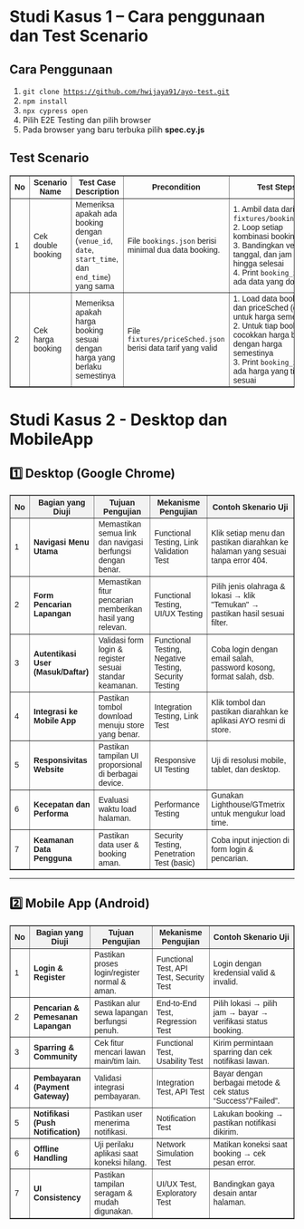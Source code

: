 
# Studi Kasus 1 – Cara penggunaan dan Test Scenario

## Cara Penggunaan

1. <code>git clone https://github.com/hwijaya91/ayo-test.git</code>
2. <code>npm install</code>
3. <code>npx cypress open</code>
4. Pilih E2E Testing dan pilih browser
5. Pada browser yang baru terbuka pilih <b>spec.cy.js</b>



## Test Scenario

<table border="1" cellspacing="0" cellpadding="6" style="border-collapse: collapse; width: 100%; font-family: Arial, sans-serif; font-size: 14px;">
  <thead>
    <tr>
      <th>No</th>
      <th>Scenario Name</th>
      <th>Test Case Description</th>
      <th>Precondition</th>
      <th>Test Steps</th>
      <th>Expected Result</th>
    </tr>
  </thead>
  <tbody>
    <tr>
      <td>1</td>
      <td>Cek double booking</td>
      <td>Memeriksa apakah ada booking dengan (<code>venue_id</code>, <code>date</code>, <code>start_time</code>, dan <code>end_time</code>) yang sama</td>
      <td>File <code>bookings.json</code> berisi minimal dua data booking.</td>
      <td>
        1. Ambil data dari <code>fixtures/booking.json</code>.<br>
        2. Loop setiap kombinasi booking<br>
        3. Bandingkan venue, tanggal, dan jam mulai hingga selesai<br>
        4. Print <code>booking_id</code> jika ada data yang double
      </td>
      <td>Tidak ditemukan double booking dengan (<code>venue_id</code>, <code>date</code>, <code>start_time</code>, dan <code>end_time</code>) yang sama</td>
    </tr>
    <tr>
      <td>2</td>
      <td>Cek harga booking</td>
      <td>Memeriksa apakah harga booking sesuai dengan harga yang berlaku semestinya</td>
      <td>File <code>fixtures/priceSched.json</code> berisi data tarif yang valid</td>
      <td>
        1. Load data booking dan priceSched (data untuk harga semestinya)<br>
        2. Untuk tiap booking, cocokkan harga booking dengan harga semestinya<br>
        3. Print <code>booking_id</code> jika ada harga yang tidak sesuai
      </td>
      <td>Harga booking sesuai dengan harga pada data <code>priceSched.json</code></td>
    </tr>
    </tbody>
</table>




# Studi Kasus 2 - Desktop dan MobileApp

## 1️⃣ Desktop (Google Chrome)

<table border="1" cellspacing="0" cellpadding="6" style="border-collapse: collapse; width: 100%; font-family: Arial, sans-serif; font-size: 14px;">
  <thead style="background-color: #f2f2f2;">
    <tr>
      <th>No</th>
      <th>Bagian yang Diuji</th>
      <th>Tujuan Pengujian</th>
      <th>Mekanisme Pengujian</th>
      <th>Contoh Skenario Uji</th>
    </tr>
  </thead>
  <tbody>
    <tr>
      <td>1</td>
      <td><b>Navigasi Menu Utama</b></td>
      <td>Memastikan semua link dan navigasi berfungsi dengan benar.</td>
      <td>Functional Testing, Link Validation Test</td>
      <td>Klik setiap menu dan pastikan diarahkan ke halaman yang sesuai tanpa error 404.</td>
    </tr>
    <tr>
      <td>2</td>
      <td><b>Form Pencarian Lapangan</b></td>
      <td>Memastikan fitur pencarian memberikan hasil yang relevan.</td>
      <td>Functional Testing, UI/UX Testing</td>
      <td>Pilih jenis olahraga & lokasi → klik "Temukan" → pastikan hasil sesuai filter.</td>
    </tr>
    <tr>
      <td>3</td>
      <td><b>Autentikasi User (Masuk/Daftar)</b></td>
      <td>Validasi form login & register sesuai standar keamanan.</td>
      <td>Functional Testing, Negative Testing, Security Testing</td>
      <td>Coba login dengan email salah, password kosong, format salah, dsb.</td>
    </tr>
    <tr>
      <td>4</td>
      <td><b>Integrasi ke Mobile App</b></td>
      <td>Pastikan tombol download menuju store yang benar.</td>
      <td>Integration Testing, Link Test</td>
      <td>Klik tombol dan pastikan diarahkan ke aplikasi AYO resmi di store.</td>
    </tr>
    <tr>
      <td>5</td>
      <td><b>Responsivitas Website</b></td>
      <td>Pastikan tampilan UI proporsional di berbagai device.</td>
      <td>Responsive UI Testing</td>
      <td>Uji di resolusi mobile, tablet, dan desktop.</td>
    </tr>
    <tr>
      <td>6</td>
      <td><b>Kecepatan dan Performa</b></td>
      <td>Evaluasi waktu load halaman.</td>
      <td>Performance Testing</td>
      <td>Gunakan Lighthouse/GTmetrix untuk mengukur load time.</td>
    </tr>
    <tr>
      <td>7</td>
      <td><b>Keamanan Data Pengguna</b></td>
      <td>Pastikan data user & booking aman.</td>
      <td>Security Testing, Penetration Test (basic)</td>
      <td>Coba input injection di form login & pencarian.</td>
    </tr>
  </tbody>
</table>

---

## 2️⃣ Mobile App (Android)

<table border="1" cellspacing="0" cellpadding="6" style="border-collapse: collapse; width: 100%; font-family: Arial, sans-serif; font-size: 14px;">
  <thead style="background-color: #f2f2f2;">
    <tr>
      <th>No</th>
      <th>Bagian yang Diuji</th>
      <th>Tujuan Pengujian</th>
      <th>Mekanisme Pengujian</th>
      <th>Contoh Skenario Uji</th>
    </tr>
  </thead>
  <tbody>
    <tr>
      <td>1</td>
      <td><b>Login & Register</b></td>
      <td>Pastikan proses login/register normal & aman.</td>
      <td>Functional Test, API Test, Security Test</td>
      <td>Login dengan kredensial valid & invalid.</td>
    </tr>
    <tr>
      <td>2</td>
      <td><b>Pencarian & Pemesanan Lapangan</b></td>
      <td>Pastikan alur sewa lapangan berfungsi penuh.</td>
      <td>End-to-End Test, Regression Test</td>
      <td>Pilih lokasi → pilih jam → bayar → verifikasi status booking.</td>
    </tr>
    <tr>
      <td>3</td>
      <td><b>Sparring & Community</b></td>
      <td>Cek fitur mencari lawan main/tim lain.</td>
      <td>Functional Test, Usability Test</td>
      <td>Kirim permintaan sparring dan cek notifikasi lawan.</td>
    </tr>
    <tr>
      <td>4</td>
      <td><b>Pembayaran (Payment Gateway)</b></td>
      <td>Validasi integrasi pembayaran.</td>
      <td>Integration Test, API Test</td>
      <td>Bayar dengan berbagai metode & cek status “Success”/“Failed”.</td>
    </tr>
    <tr>
      <td>5</td>
      <td><b>Notifikasi (Push Notification)</b></td>
      <td>Pastikan user menerima notifikasi.</td>
      <td>Notification Test</td>
      <td>Lakukan booking → pastikan notifikasi dikirim.</td>
    </tr>
    <tr>
      <td>6</td>
      <td><b>Offline Handling</b></td>
      <td>Uji perilaku aplikasi saat koneksi hilang.</td>
      <td>Network Simulation Test</td>
      <td>Matikan koneksi saat booking → cek pesan error.</td>
    </tr>
    <tr>
      <td>7</td>
      <td><b>UI Consistency</b></td>
      <td>Pastikan tampilan seragam & mudah digunakan.</td>
      <td>UI/UX Test, Exploratory Test</td>
      <td>Bandingkan gaya desain antar halaman.</td>
    </tr>
  </tbody>
</table>

